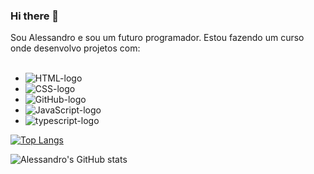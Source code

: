 ### Hi there 👋

Sou Alessandro e sou um futuro programador. Estou fazendo um curso onde desenvolvo projetos com:
<br>
<br>
* <img src="https://img.shields.io/badge/HTML5-E34F26?style=for-the-badge&logo=html5&logoColor=white" alt="HTML-logo">
* <img src="https://img.shields.io/badge/CSS3-1572B6?style=for-the-badge&logo=css3&logoColor=white" alt="CSS-logo">
* <img src="https://img.shields.io/badge/GitHub-100000?style=for-the-badge&logo=github&logoColor=white" alt="GitHub-logo">
* <img src="https://img.shields.io/badge/JavaScript-323330?style=for-the-badge&logo=javascript&logoColor=F7DF1E" alt="JavaScript-logo">
* <img src="https://img.shields.io/badge/TypeScript-007ACC?style=for-the-badge&logo=typescript&logoColor=white" alt="typescript-logo">

[![Top Langs](https://github-readme-stats.vercel.app/api/top-langs/?username=AlessandroRCamilo14)](https://github.com/anuraghazra/github-readme-stats)

![Alessandro's GitHub stats](https://github-readme-stats.vercel.app/api?username=AlessandroRCamilo14&show_icons=true&theme=transparent)
